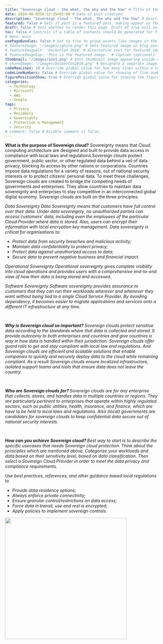 ```yaml
---
title: "Sovereign cloud - the what, the why and the how" # Title of the blog post.
date: 2024-06-0316:12:35+01:00 # Date of post creation.
description: "Sovereign cloud - the what, the why and the how" # Description used for search engine.
featured: false # Sets if post is a featured post, making appear on the home page side bar.
draft: false # Sets whether to render this page. Draft of true will not be rendered.
toc: false # Controls if a table of contents should be generated for first-level links automatically.
# menu: main
usePageBundles: false # Set to true to group assets like images in the same folder as this post.
# featureImage: "/images/ignite.png" # Sets featured image on blog post.
# featureImageAlt: 'DockerCon 2018' # Alternative text for featured image.
# featureImageCap: 'This is the featured image.' # Caption (optional).
thumbnail: "/images/sov1.png" # Sets thumbnail image appearing inside card on homepage.
# shareImage: "/images/DockerCon2018.png" # Designate a separate image for social media sharing.
codeMaxLines: 10 # Override global value for how many lines within a code block before auto-collapsing.
codeLineNumbers: false # Override global value for showing of line numbers within code block.
figurePositionShow: true # Override global value for showing the figure label.
categories:
  - Technology
  - Microsoft
  - AWS
  - Google
tags:
  - Privacy
  - Residency
  - Sovereignty
  - Protection & Management
  - Security 
# comment: false # Disable comment if false.
---
```


<B> What is the purpose of Sovereign cloud? </b>
Sovereignty means that Cloud computing architecture are designed and built to provide data access in compliance with local laws and regulations.Sovereign clouds protect government, public sector, or other regulated data behind a veil of data privacy, blocking its access by other nations or corporations. Countries impose data regulations for a variety of reasons, out of national security interests or to protect citizens’ personal data. To meet these challenges, Sovereign clouds are created to bridge the competing needs of governments and enterprises. They allow countries to maintain data sovereignty and enterprises to stay competitive in an interconnected global digital economy. Sovereign clouds are built on the three principles:

<I> Data Sovereignty </b>
Data Sovereignty means that customers have full control over their data. Under data sovereignty, no unauthorized parties can access customers’ data, including even the employees of the particular Cloud Provider where data is stored. Also, users can encrypt their information with local encryption key management. Data sovereignty is critical for organisations to:
  - Protect data from security breaches and malicious activity;
  - Maintain data confidentiality to protect privacy;
  - Protect data against unauthorized access to data;
  - Secure data to prevent negative business and financial impact.

<I> Operational Sovereignty </b>
Operational sovereignty gives complete visibility into cloud operations and provides users with a comprehensive end-to-end view of how their data is being stored and accessed.

<I> Software Sovereignty </b>
Software sovereignty provides assurance to customers that they can run their workloads wherever and whenever they want without being tied to a single Cloud Service Provider. By avoiding dependency, it becomes easier to migrate applications and services onto a different IT infrastructure at any time.

<br>

<B> Why is Sovereign cloud so important? </b>
Sovereign clouds protect sensitive data according to the standards where that data is collected and stored. It provide autonomy to both enterprises and countries and give countries a way in how data is handled within their jurisdiction. Sovereign clouds offer guard rails to get and stay compliant with local law and regulations. And Sovereign clouds are efficient and scalable solutions that enable companies to quickly and securely deploy data to the cloud while remaining compliant.
As a result Sovereign clouds ensure localized infrastructure, isolated support teams and tools that ensure data does not leave the country.

<br>

<B> Who are Sovereign clouds for? </b>
Sovereign clouds are for any enterprise that collects, stores, and handles data in multiple countries or regions. They are particularly pertinent to enterprises that operate within highly regulated sectors, such as public utilities, health, insurance, and finance, which are have to be held to local laws and regulations. Also (local) governments are candidates for sovereign clouds to keep confidential data secure out of national security interests.

<br>

<B> How can you achieve Sovereign cloud? </b>
Best way to start is to describe the specific usecases that needs Sovereign cloud protection. Think about the priniciples which are mentioned above. Categorize your workloads and data based on their sensitivity level, based on data classification. Then select a Sovereign Cloud Provider in order to meet the data privacy and compliance requirements.

Use best practices, references, and other guidance based local regulations to
  - Provide data residence options;
  - Always enforce private connectivity;
  - Ensure granular control/restrictions on data access;
  - Force data in transit, use and rest is encrypted;
  - Apply policies to implement sovereign controls.


<img src="/images/sov2.png" width="400" height="400">

<br>
<br>


